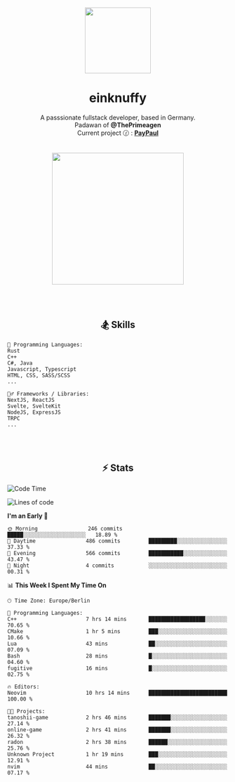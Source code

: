 <p align="center">
   <br />
   <a href="https://github.com/einKnuffy" target="_blank"><img width="150px" src="https://avatars.githubusercontent.com/u/66639485?s=400&u=fc9b6f7cbddb6dfbb93dc63483f7fc7aee75ac2e&v=4" /></a>
   <h1 align="center"><b>einknuffy</b></h1>
   <p align="center">A passsionate fullstack developer, based in Germany. <br/>
   Padawan of <b>@ThePrimeagen</b> <br/>
   Current project 🕜 : <b><a href="https://github.com/einKnuffy/paypaul">PayPaul</a></b><br/><br/>
      
   <p align="center">
      <img src="https://lanyard.cnrad.dev/api/675737917200662539" alt="" width="300px" /></p>
   </p>
</p>

<br/><br/>

<p align="center">
     <h2 align="center"><b>🏂 Skills</b></h2>
      <p align="center">
<!-- <p align="center"><b>That's it. Thanks for reading my profile 🤓</b></p>
<p align="center">
<img align="center" width="150px" src="https://i.kym-cdn.com/entries/icons/facebook/000/016/546/hidethepainharold.jpg" /></p><br/><br/> -->

```text
💬 Programming Languages:
Rust
C++
C#, Java
Javascript, Typescript
HTML, CSS, SASS/SCSS
...

🤹‍♂️ Frameworks / Libraries:
NextJS, ReactJS
Svelte, SvelteKit
NodeJS, ExpressJS
TRPC
...
```
</p>
</p>

<br/><br/>

<p align="center">
    <h2 align="center"><b>⚡ Stats</b></h2>
    <p align="center">

<!--START_SECTION:waka-->
![Code Time](http://img.shields.io/badge/Code%20Time-148%20hrs%2032%20mins-blue)

![Lines of code](https://img.shields.io/badge/From%20Hello%20World%20I%27ve%20Written-8.3%20million%20lines%20of%20code-blue)

**I'm an Early 🐤** 

```text
🌞 Morning                246 commits         █████░░░░░░░░░░░░░░░░░░░░   18.89 % 
🌆 Daytime                486 commits         █████████░░░░░░░░░░░░░░░░   37.33 % 
🌃 Evening                566 commits         ███████████░░░░░░░░░░░░░░   43.47 % 
🌙 Night                  4 commits           ░░░░░░░░░░░░░░░░░░░░░░░░░   00.31 % 
```


📊 **This Week I Spent My Time On** 

```text
🕑︎ Time Zone: Europe/Berlin

💬 Programming Languages: 
C++                      7 hrs 14 mins       ██████████████████░░░░░░░   70.65 % 
CMake                    1 hr 5 mins         ███░░░░░░░░░░░░░░░░░░░░░░   10.66 % 
Lua                      43 mins             ██░░░░░░░░░░░░░░░░░░░░░░░   07.09 % 
Bash                     28 mins             █░░░░░░░░░░░░░░░░░░░░░░░░   04.60 % 
fugitive                 16 mins             █░░░░░░░░░░░░░░░░░░░░░░░░   02.75 % 

🔥 Editors: 
Neovim                   10 hrs 14 mins      █████████████████████████   100.00 % 

🐱‍💻 Projects: 
tanoshii-game            2 hrs 46 mins       ███████░░░░░░░░░░░░░░░░░░   27.14 % 
online-game              2 hrs 41 mins       ███████░░░░░░░░░░░░░░░░░░   26.32 % 
radon                    2 hrs 38 mins       ██████░░░░░░░░░░░░░░░░░░░   25.76 % 
Unknown Project          1 hr 19 mins        ███░░░░░░░░░░░░░░░░░░░░░░   12.91 % 
nvim                     44 mins             ██░░░░░░░░░░░░░░░░░░░░░░░   07.17 % 
```


<!--END_SECTION:waka-->

   </p>
</p>

<br/>

